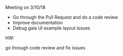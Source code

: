 Meeting on 3/10/18

* Go through the Pull Request and do a code review
* Improve documentation
* Debug gala UI example layout issues

HW:

go through code review and fix issues
